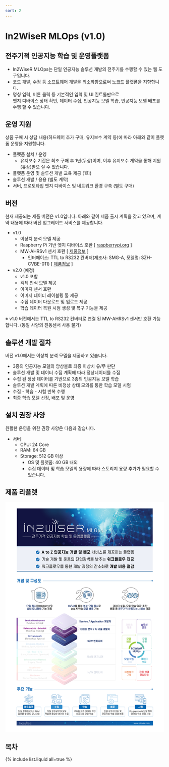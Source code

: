 ```yaml
---
sort: 2
---
```


# In2WiseR MLOps (v1.0)

## 전주기적 인공지능 학습 및 운영플랫폼
  - In2WiseR MLOps는 단일 인공지능 솔루션 개발의 전주기를 수행할 수 있는 웹 도구입니다. 
  - 코드 개발, 수정 등 소프트웨어 개발을 최소화함으로써 노코드 플랫폼을 지향합니다.
  - 명칭 입력, 버튼 클릭 등 기본적인 입력 및 UI 컨트롤만으로 <br>
  엣지 디바이스 상태 확인, 데이터 수집, 인공지능 모델 학습, 인공지능 모델 배포를 수행 할 수 있습니다.

## 운영 지원
상품 구매 시 상담 내용(하드웨어 추가 구매, 유지보수 계약 등)에 따라 아래와 같이 플랫폼 운영을 지원합니다.
  - 플랫폼 설치 / 운영
    - 유지보수 기간은 최초 구매 후 1년(무상)이며, 이후 유지보수 계약을 통해 지원(유상)받으 실 수 있습니다.
  - 플랫폼 운영 및 솔루션 개발 교육 제공 (1회)
  - 솔루션 개발 / 응용 (별도 계약)
  - 서버, 프로토타입 엣지 디바이스 및 네트워크 환경 구축 (별도 구매)

## 버전
현재 제공되는 제품 버전은 v1.0입니다. 아래와 같이 제품 출시 계획을 갖고 있으며, 계약 내용에 따라 버전 업그레이드 서비스를 제공합니다.
  - v1.0
    - 이상치 분석 모델 제공
    - Raspberry Pi 기반 엣지 디바이스 호환 [ <a href="https://www.raspberrypi.org/" target="_blank">raspberrypi.org</a> ]
    - MW-AHRSv1 센서 호환 [ <a href="https://www.devicemart.co.kr/goods/view?no=1310790" target="_blank">제품정보</a> ]
      - 인터페이스: TTL to RS232 컨버터(제조사: SMG-A, 모델명: SZH-CVBE-011) [ <a href="https://www.navimro.com/g/00440671/" target="_blank">제품정보</a> ]
  - v2.0 (예정)
    - v1.0 포함
    - 객체 인식 모델 제공
    - 이미지 센서 호환
    - 이미지 데이터 레이블링 툴 제공
    - 수집 데이터 다운로드 및 업로드 제공
    - 학습 데이터 복원 시점 생성 및 복구 기능을 제공

※ v1.0 버전에서는 TTL to RS232 컨버터로 연결 된 MW-AHRSv1 센서만 호환 가능합니다. (동일 사양의 진동센서 사용 불가)

## 솔루션 개발 절차
버전 v1.0에서는 이상치 분석 모델을 제공하고 있습니다. 
  - 3종의 인공지능 모델의 앙상블로 최종 이상치 유/무 판단
  - 솔루션 개발 및 데이터 수집 계획에 따라 정상데이터를 수집
  - 수집 된 정상 데이터를 기반으로 3종의 인공지능 모델 학습
  - 솔루션 개발 계획에 따른 비정상 상태 모의를 통한 학습 모델 시험
  - 수집 - 학습 - 시험 반복 수행
  - 최종 학습 모델 선정, 배포 및 운영

## 설치 권장 사양
원활한 운영을 위한 권장 사양은 다음과 같습니다.
  - 서버
    - CPU: 24 Core
    - RAM: 64 GB
    - Storage: 512 GB 이상
      - OS 및 플랫폼: 40 GB 내외
      - 수집 데이터 및 학습 모델의 용량에 따라 스토리지 용량 추가가 필요할 수 있습니다.

## 제품 리플렛
  
  ![leaflet](user_guide/images/0.1.leaflet.png)

## 목차

{% include list.liquid all=true %}